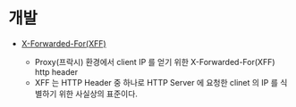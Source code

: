 # 개발


* [X-Forwarded-For(XFF)](https://www.lesstif.com/software-architect/proxy-client-ip-x-forwarded-for-xff-http-header-20775886.html)

  * Proxy(프락시) 환경에서 client IP 를 얻기 위한 X-Forwarded-For(XFF) http header
  * XFF 는 HTTP Header 중 하나로 HTTP Server 에 요청한 clinet 의 IP 를 식별하기 위한 사실상의 표준이다.
  